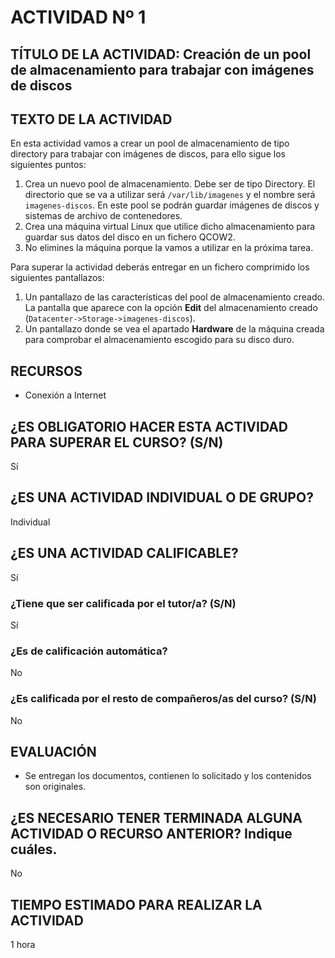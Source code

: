 # ACTIVIDAD Nº 1

## TÍTULO DE LA ACTIVIDAD: Creación de un pool de almacenamiento para trabajar con imágenes de discos 

## TEXTO DE LA ACTIVIDAD

En esta actividad vamos a crear un pool de almacenamiento de tipo directory para trabajar con imágenes de discos, para ello sigue los siguientes puntos:

1. Crea un nuevo pool de almacenamiento. Debe ser de tipo Directory. El directorio que se va a utilizar será `/var/lib/imagenes` y el nombre será `imagenes-discos`. En este pool se podrán guardar imágenes de discos y sistemas de archivo de contenedores.
2. Crea una máquina virtual Linux que utilice dicho almacenamiento para guardar sus datos del disco en un fichero QCOW2.
3. No elimines la máquina porque la vamos a utilizar en la próxima tarea.   

Para superar la actividad deberás entregar en un fichero comprimido los siguientes pantallazos:

1. Un pantallazo de las características del pool de almacenamiento creado. La pantalla que aparece con la opción **Edit** del almacenamiento creado (`Datacenter->Storage->imagenes-discos`).
2. Un pantallazo donde se vea el apartado **Hardware** de la máquina creada para comprobar el almacenamiento escogido para su disco duro.

## RECURSOS

* Conexión a Internet

## ¿ES OBLIGATORIO HACER ESTA ACTIVIDAD PARA SUPERAR EL CURSO? (S/N)

Sí

## ¿ES UNA ACTIVIDAD INDIVIDUAL O DE GRUPO?

Individual

## ¿ES UNA ACTIVIDAD CALIFICABLE?

Sí

### ¿Tiene que ser calificada por el tutor/a? (S/N)

Sí

### ¿Es de calificación automática?

No

### ¿Es calificada por el resto de compañeros/as del curso? (S/N)

No

## EVALUACIÓN

* Se entregan los documentos, contienen lo solicitado y los contenidos son originales.

## ¿ES NECESARIO TENER TERMINADA ALGUNA ACTIVIDAD O RECURSO ANTERIOR? Indique cuáles.

No

## TIEMPO ESTIMADO PARA REALIZAR LA ACTIVIDAD

1 hora